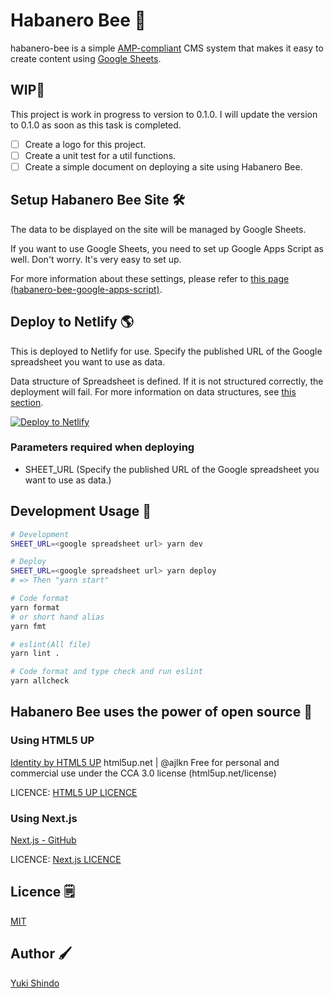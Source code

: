 # Habanero Bee 🐝

habanero-bee is a simple [AMP-compliant](https://amp.dev/) CMS system that makes it easy to create content using [Google Sheets](https://www.google.com/sheets/about/).

## WIP📌

This project is work in progress to version to 0.1.0.
I will update the version to 0.1.0 as soon as this task is completed.

- [ ] Create a logo for this project.
- [ ] Create a unit test for a util functions.
- [ ] Create a simple document on deploying a site using Habanero Bee.

## Setup Habanero Bee Site 🛠

The data to be displayed on the site will be managed by Google Sheets.

If you want to use Google Sheets, you need to set up Google Apps Script as well.
Don't worry. It's very easy to set up.

For more information about these settings, please refer to [this page (habanero-bee-google-apps-script)](https://github.com/shinshin86/habanero-bee-google-apps-script).

## Deploy to Netlify 🌎

This is deployed to Netlify for use.
Specify the published URL of the Google spreadsheet you want to use as data.

Data structure of Spreadsheet is defined. If it is not structured correctly, the deployment will fail.
For more information on data structures, see [this section](https://github.com/shinshin86/habanero-bee-google-apps-script).

<a href="https://app.netlify.com/start/deploy?repository=https://github.com/shinshin86/habanero-bee">
  <img src="https://www.netlify.com/img/deploy/button.svg" title="Deploy to Netlify"></a>

### Parameters required when deploying

- SHEET_URL (Specify the published URL of the Google spreadsheet you want to use as data.)

## Development Usage 🔦

```bash
# Development
SHEET_URL=<google spreadsheet url> yarn dev

# Deploy
SHEET_URL=<google spreadsheet url> yarn deploy
# => Then "yarn start"

# Code format
yarn format
# or short hand alias
yarn fmt

# eslint(All file)
yarn lint .

# Code format and type check and run eslint
yarn allcheck
```

## Habanero Bee uses the power of open source 🌋

### Using HTML5 UP

[Identity by HTML5 UP](https://html5up.net/identity)
html5up.net | @ajlkn
Free for personal and commercial use under the CCA 3.0 license (html5up.net/license)

LICENCE: [HTML5 UP LICENCE](https://html5up.net/license)

### Using Next.js

[Next.js - GitHub](https://github.com/vercel/next.js)

LICENCE: [Next.js LICENCE](https://github.com/vercel/next.js/blob/canary/license.md)

## Licence 🗒

[MIT](https://github.com/shinshin86/habanero-bee/blob/main/LICENSE)

## Author 🖌

[Yuki Shindo](https://shinshin86.com)
